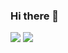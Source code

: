 ### Hi there 👋

<img src="https://img.shields.io/badge/HTML5-#E34F26?style=for-the-badge&logo=HTML5&logoColor=black"/>
<img src="https://img.shields.io/badge/JavaScript-F7DF1E?style=for-the-badge&logo=JavaScript&logoColor=black"/>
<!--
**lunarmoon7/lunarmoon7** is a ✨ _special_ ✨ repository because its `README.md` (this file) appears on your GitHub profile.

Here are some ideas to get you started:

- 🔭 I’m currently working on ...
- 🌱 I’m currently learning ...
- 👯 I’m looking to collaborate on ...
- 🤔 I’m looking for help with ...
- 💬 Ask me about ...
- 📫 How to reach me: ...
- 😄 Pronouns: ...
- ⚡ Fun fact: ...
-->
